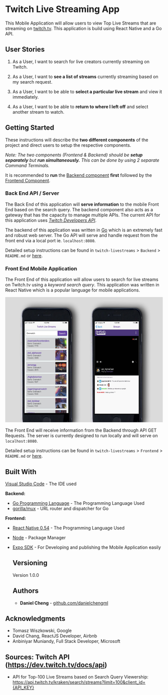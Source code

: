 # Twitch Live Streaming App

This Mobile Application will allow users to view Top Live Streams that are streaming on [twitch.tv](https://www.twitch.tv/). This application is build using React Native and a Go API.

## User Stories
1. As a User, I want to search for live creators currently streaming on Twitch.

1. As a User, I want to __see a list of streams__ currently streaming based on my search request.

1. As a User, I want to be able to __select a particular live stream__ and view it immediately.

1. As a User, I want to be able to __return to where I left off__ and select another stream to watch.


## Getting Started

These instructions will describe the __two different components__ of the project and direct users to setup the respective components.

_Note: The two components (Frontend & Backend) should be __setup separately__ but __run simultaneously.__ This can be done by using 2 separate Command Terminals._

It is recommended to __run__ the [Backend component](./Backend/README.md) __first__ followed by the [Frontend Component](./Frontend/README.md).


### Back End API / Server

 The Back End of this application will __serve information__ to the mobile Front End based on the search query. The backend component also acts as a gateway that has the capacity to manage multiple APIs. The current API for this application uses _[Twitch Developers API](https://dev.twitch.tv/api)_.

 The backend of this application was written in [Go](https://golang.org/) which is an extremely fast and robust web server. The Go API will serve and handle request from the front end via a local port ie. `localhost:8080`.

 Detailed setup instructions can be found in `twitch-livestreams` > `Backend` > `README.md`
  or [here](./Backend/README.md).

### Front End Mobile Application
The Front End of this application will allow users to search for live streams on Twitch.tv using a _keyword search query_. This application was written in React Native which is a popular language for mobile applications.

<img src="./Frontend/images/mobile-app-ui.jpeg" height="400">

The Front End will receive information from the Backend through API GET Requests. The server is currently designed to run locally and will serve on `localhost:8080`.

Detailed setup instructions can be found in `twitch-livestreams` > `Frontend` > `README.md`
 or [here](./Frontend/README.md).

## Built With

[Visual Studio Code](https://code.visualstudio.com/) - The IDE used

__Backend:__
* [Go Programming Language](https://golang.org/) - The Programming Language Used
* [gorilla/mux](https://github.com/gorilla/mux) - URL router and dispatcher for Go

__Frontend:__
* [React Native 0.54](https://facebook.github.io/react-native/docs/getting-started.html#installing-dependencies) - The Programming Language Used
* [Node](https://expo.io/) - Package Manager
* [Expo SDK](https://expo.io/) - For Developing and publishing the Mobile Application easily


  ## Versioning

  Version 1.0.0

  ## Authors

  * **Daniel Cheng** -  [github.com/danielchengml](https://github.com/danielchengml)

## Acknowledgments

  * Tomasz Wiszkowski, Google
  * David Chang, ReactJS Developer, Airbnb
  * Anbiniyar Muniandy, Full Stack Developer, Microsoft

## Sources: Twitch API (https://dev.twitch.tv/docs/api)

  - API for Top-100 Live Streams based on Search Query Viewership:
  https://api.twitch.tv/kraken/search/streams?limit=100&client_id={API_KEY}
